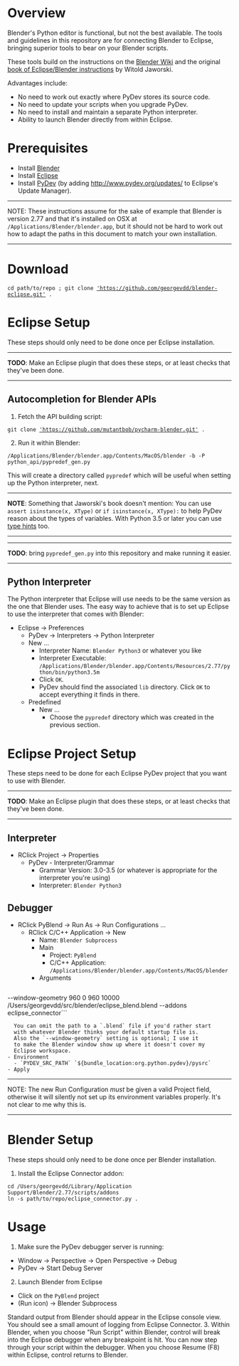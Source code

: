 # Overview

Blender's Python editor is functional, but not the best available. The
tools and guidelines in this repository are for connecting Blender to
Eclipse, bringing superior tools to bear on your Blender scripts.

These tools build on the instructions on the
[Blender Wiki](https://wiki.blender.org/index.php/Dev:Doc/Tools/Debugging/Python_Eclipse)
and the original [book of Eclipse/Blender instructions](http://airplanes3d.net/downloads/pydev/pydev-blender-en.pdf) by Witold Jaworski.

Advantages include:
* No need to work out exactly where PyDev stores its source code.
* No need to update your scripts when you upgrade PyDev.
* No need to install and maintain a separate Python interpreter.
* Ability to launch Blender directly from within Eclipse.

# Prerequisites

* Install [Blender](http://www.blender.org)
* Install [Eclipse](http://www.eclipse.org)
* Install [PyDev](http://www.pydev.org/) (by adding http://www.pydev.org/updates/ to Eclipse's
Update Manager).

---

NOTE: These instructions assume for the sake of example that Blender
is version 2.77 and that it's installed on OSX at
`/Applications/Blender/blender.app`, but it should not be hard to work
out how to adapt the paths in this document to match your own installation.

---

# Download

`cd path/to/repo ; git clone `[`'https://github.com/georgevdd/blender-eclipse.git'`](https://github.com/georgevdd/blender-eclipse.git)` .`


# Eclipse Setup

These steps should only need to be done once per Eclipse installation.

---

**TODO**: Make an Eclipse plugin that does these steps, or at least
checks that they've been done.

---


## Autocompletion for Blender APIs

1. Fetch the API building script:

`git clone `[`'https://github.com/mutantbob/pycharm-blender.git'`](https://github.com/mutantbob/pycharm-blender.git)` .`

2. Run it within Blender:

`/Applications/Blender/blender.app/Contents/MacOS/blender -b -P python_api/pypredef_gen.py`

This will create a directory called `pypredef` which will be useful
when setting up the Python interpreter, next.

---

**NOTE**: Something that Jaworski's book doesn't mention: You can use `assert
isinstance(x, XType)` or `if isinstance(x, XType):` to help PyDev
reason about the types of variables. With Python 3.5 or later you can use [type hints](https://docs.python.org/3/library/typing.html) too.

---

---

**TODO**: bring `pypredef_gen.py` into this repository and make
  running it easier.

---

## Python Interpreter

The Python interpreter that Eclipse will use needs to be the same
version as the one that Blender uses. The easy way to achieve that is
to set up Eclipse to use the interpreter that comes with Blender:

- Eclipse -> Preferences
  -  PyDev -> Interpreters -> Python Interpreter
    - New ...
      - Interpreter Name: `Blender Python3` or whatever you like
      - Interpreter Executable: `/Applications/Blender/blender.app/Contents/Resources/2.77/python/bin/python3.5m`
      - Click `OK`.
      - PyDev should find the associated `lib` directory. Click `OK` to accept everything it finds in there.
    - Predefined
      - New ...
        - Choose the `pypredef` directory which was created in the
        previous section.


# Eclipse Project Setup

These steps need to be done for each Eclipse PyDev project that you want to
use with Blender.

---

**TODO**: Make an Eclipse plugin that does these steps, or at least
checks that they've been done.

---


## Interpreter

- RClick Project -> Properties
  - PyDev - Interpreter/Grammar
    - Grammar Version: 3.0-3.5 (or whatever is appropriate for the interpreter you're using)
    - Interpreter: `Blender Python3`


## Debugger

- RClick PyBlend -> Run As -> Run Configurations ...
  - RClick C/C++ Application -> New
    - Name: `Blender Subprocess`
    - Main
      - Project: `PyBlend`
      - C/C++ Application: `/Applications/Blender/blender.app/Contents/MacOS/blender`
    - Arguments
      ```
--window-geometry 960 0 960 10000
/Users/georgevdd/src/blender/eclipse_blend.blend
--addons eclipse_connector```

      You can omit the path to a `.blend` file if you'd rather start
      with whatever Blender thinks your default startup file is.
      Also the `--window-geometry` setting is optional; I use it
      to make the Blender window show up where it doesn't cover my
      Eclipse workspace.
    - Environment
      - `PYDEV_SRC_PATH` `${bundle_location:org.python.pydev}/pysrc`
    - Apply

---

NOTE: The new Run Configuration *must* be given a valid Project field, otherwise
it will silently not set up its environment variables properly. It's
not clear to me why this is.

---

# Blender Setup

These steps should only need to be done once per Blender installation.

1. Install the Eclipse Connector addon:

```
cd /Users/georgevdd/Library/Application Support/Blender/2.77/scripts/addons
ln -s path/to/repo/eclipse_connector.py .
```


# Usage

1. Make sure the PyDev debugger server is running:
  - Window -> Perspective -> Open Perspective -> Debug
  - PyDev -> Start Debug Server
2. Launch Blender from Eclipse
  - Click on the `PyBlend` project
  - (Run icon) -> Blender Subprocess
  
  Standard output from Blender should appear in the Eclipse console
  view. You should see a small amount of logging from Eclipse
  Connector.
3. Within Blender, when you choose "Run Script" within Blender, control
   will break into the Eclipse debugger when any breakpoint is
   hit. You can now step through your script within the debugger. When
   you choose Resume (F8) within Eclipse, control returns to Blender.
